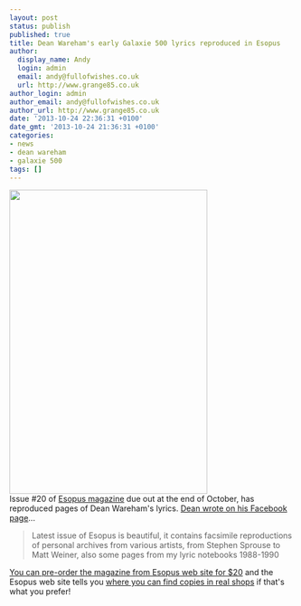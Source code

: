 ```yaml
---
layout: post
status: publish
published: true
title: Dean Wareham's early Galaxie 500 lyrics reproduced in Esopus
author:
  display_name: Andy
  login: admin
  email: andy@fullofwishes.co.uk
  url: http://www.grange85.co.uk
author_login: admin
author_email: andy@fullofwishes.co.uk
author_url: http://www.grange85.co.uk
date: '2013-10-24 22:36:31 +0100'
date_gmt: '2013-10-24 21:36:31 +0100'
categories:
- news
- dean wareham
- galaxie 500
tags: []
---
```

<p><img src="https://media.fullofwishes.co.uk/01-galaxie_500/pictures/dean-notebook-cover-esopus.jpg" width="350" height="538" class="alignright" /><br />
Issue #20 of <a href="http://www.esopusmag.com">Esopus magazine</a> due out at the end of October, has reproduced pages of Dean Wareham's lyrics. <a href="https://www.facebook.com/photo.php?fbid=615382368503674&set=a.402272483147998.82479.331987853509795&type=1&theater">Dean wrote on his Facebook page</a>...</p>
<blockquote><p>Latest issue of Esopus is beautiful, it contains facsimile reproductions of personal archives from various artists, from Stephen Sprouse to Matt Weiner, also some pages from my lyric notebooks 1988-1990</p></blockquote>
<p><a href="https://secure.esopusmag.com/store/product/51">You can pre-order the magazine from Esopus web site for $20</a> and the Esopus web site tells you <a href="http://www.esopusmag.com/retail_locations">where you can find copies in real shops</a> if that's what you prefer!</p>
